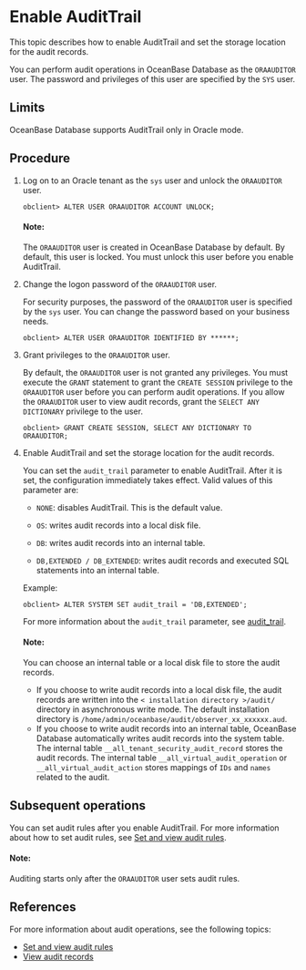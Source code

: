 # Enable AuditTrail

This topic describes how to enable AuditTrail and set the storage location for the audit records. 

You can perform audit operations in OceanBase Database as the `ORAAUDITOR` user. The password and privileges of this user are specified by the `SYS` user. 

## Limits

OceanBase Database supports AuditTrail only in Oracle mode. 

## Procedure

1. Log on to an Oracle tenant as the `sys` user and unlock the `ORAAUDITOR` user. 

   ```shell
   obclient> ALTER USER ORAAUDITOR ACCOUNT UNLOCK;
   ```

   <main id="notice" type='explain'>
      <h4>Note:</h4>
      <p>The <code>ORAAUDITOR</code> user is created in OceanBase Database by default. By default, this user is locked. You must unlock this user before you enable AuditTrail. </p>
   </main>

2. Change the logon password of the `ORAAUDITOR` user. 

   For security purposes, the password of the `ORAAUDITOR` user is specified by the `sys` user. You can change the password based on your business needs. 

   ```shell
   obclient> ALTER USER ORAAUDITOR IDENTIFIED BY ******;
   ```

3. Grant privileges to the `ORAAUDITOR` user. 

   By default, the `ORAAUDITOR` user is not granted any privileges. You must execute the `GRANT` statement to grant the `CREATE SESSION` privilege to the `ORAAUDITOR` user before you can perform audit operations. If you allow the `ORAAUDITOR` user to view audit records, grant the `SELECT ANY DICTIONARY` privilege to the user. 

   ```shell
   obclient> GRANT CREATE SESSION, SELECT ANY DICTIONARY TO ORAAUDITOR;
   ```

4. Enable AuditTrail and set the storage location for the audit records. 

   You can set the `audit_trail` parameter to enable AuditTrail. After it is set, the configuration immediately takes effect. Valid values of this parameter are:

   * `NONE`: disables AuditTrail. This is the default value. 

   * `OS`: writes audit records into a local disk file. 

   * `DB`: writes audit records into an internal table. 

   * `DB,EXTENDED / DB_EXTENDED`: writes audit records and executed SQL statements into an internal table. 

   Example:

   ```shell
   obclient> ALTER SYSTEM SET audit_trail = 'DB,EXTENDED';
   ```

   For more information about the `audit_trail` parameter, see [audit_trail](../../../7.reference/5.system-reference/1.system-configuration-items/4.tenant-level-configuration-items/2.audit_trail.md). 

   <main id="notice" type='explain'>
      <h4>Note:</h4>
      <p>You can choose an internal table or a local disk file to store the audit records.</p>
      <ul>
      <li>If you choose to write audit records into a local disk file, the audit records are written into the <code>< installation directory >/audit/</code> directory in asynchronous write mode. The default installation directory is <code>/home/admin/oceanbase/audit/observer_xx_xxxxxx.aud</code>. </li>
      <li>If you choose to write audit records into an internal table, OceanBase Database automatically writes audit records into the system table. The internal table <code>__all_tenant_security_audit_record</code> stores the audit records. The internal table <code>__all_virtual_audit_operation</code> or <code>__all_virtual_audit_action</code> stores mappings of <code>IDs</code> and <code>names</code> related to the audit. </li>
      </ul>
   </main>

## Subsequent operations

You can set audit rules after you enable AuditTrail. For more information about how to set audit rules, see [Set and view audit rules](3.set-up-and-view-audit-rules.md). 

   <main id="notice" type='explain'>
      <h4>Note:</h4>
      <p>Auditing starts only after the <code>ORAAUDITOR</code> user sets audit rules. </p>
   </main>

## References

For more information about audit operations, see the following topics:

* [Set and view audit rules](3.set-up-and-view-audit-rules.md)
* [View audit records](5.audit-records.md)
